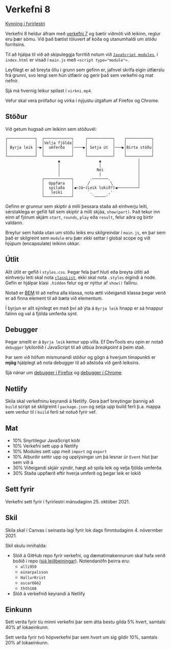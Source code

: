 # Verkefni 8

[Kynning í fyrirlestri](https://youtu.be/5GAg9Olchf8)

Verkefni 8 heldur áfram með [verkefni 7](https://github.com/vefforritun/vef1-2021-v7) og bætir viðmóti við leikinn, reglur eru þær sömu. Við það bætist töluvert af kóða og utanumhaldi um _stöðu_ forritsins.

Til að hjálpa til við að skipuleggja forritið notum við [`JavaScript modules`](https://github.com/vefforritun/vef1-2021/blob/main/vikur/10/10.4.modules.md#javascript-modules), í `index.html` er vísað í `main.js` með `<script type="module">`.

Leyfilegt er að breyta öllu í grunn sem gefinn er, jafnvel skrifa eigin útfærslu frá grunni, svo lengi sem hún útfærir og gerir það sem verkefni og mat nefnir.

Sjá má hvernig leikur spilast í `virkni.mp4`.

Vefur skal vera prófaður og virka í nýjustu útgáfum af Firefox og Chrome.

## Stöður

Við getum hugsað um leikinn sem stöðuvél:

```text
┌────────────┐  ┌────────────┐     ┌───────────┐    ┌───────────┐
│            │  │Velja fjölda│     │           │    │           │
│ Byrja leik │─▶│  umferða   │────▶│ Setja út  │───▶│Birta stöðu│
│            │  │            │     │           │    │           │
└────────────┘  └────────────┘     └───────────┘    └───────────┘
                       ▲                 ▲                │      
                       │                 │                │      
                       │                Nei               │      
                       │                 │                │      
                ┌────────────┐       .───────.            │      
                │  Uppfæra   │      ╱         ╲           │      
                │  spilaða   │◀─Já─(Leik lokið?)◀─────────┘      
                │   leiki    │      `.       ,'                  
                └────────────┘        `─────'                    
```

Gefinn er grunnur sem skiptir á milli þessara staða að einhverju leiti, sérstaklega er gefið fall sem skiptir á milli skjáa, `show(part)`. Það tekur inn einn af fjórum skjám `start`, `rounds`, `play` eða `result`, felur aðra og birtir valdann.

Breytur sem halda utan um stöðu leiks eru skilgreindar í `main.js`, en þar sem það er skilgreint sem `module` eru þær _ekki_ settar í global scope og við hjúpum (encapsulate) leikinn okkar.

## Útlit

Allt útlit er gefið í `styles.css`. Þegar fela þarf hluti eða breyta útliti að einhverju leiti skal nota [`classList`](https://github.com/vefforritun/vef1-2021/blob/main/vikur/10/10.2.browser-dom.md#classlist), ekki skal nota `.styles` eigindi á node. Gefin er hjálpar klasi `.hidden` felur og er nýttur af `show()` fallinu.

Notað er [BEM](https://github.com/vefforritun/vef1-2021/blob/main/vikur/06/06.1.css-verkefni.md#bem) til að nefna alla klassa, nota ætti viðeigandi klassa þegar verið er að finna element til að bæta við elementum.

Í byrjun er allt sýnilegt en með því að ýta á `Byrja leik` hnapp er sá hnappur falinn og val á fjölda umferða sýnt.

## Debugger

Þegar smellt er á `Byrja leik` kemur upp villa. Ef DevTools eru opin er notað `debugger` lykilorðið í JavaScript til að útbúa _breakpoint_  á þeim stað.

Þar sem við höfum mismunandi stöður og gögn á hverjum tímapunkti er **mjög** hjálplegt að nota debugger til að aðstoða við gerð leiksins.

Sjá nánar um [debugger í Firefox](https://developer.mozilla.org/en-US/docs/Tools/Debugger) og [debugger í Chrome](https://developer.chrome.com/docs/devtools/javascript/).

## Netlify

Skila skal verkefninu keyrandi á Netlify. Gera þarf breytingar þannig að `build` script sé skilgreint í `package.json` og setja upp build ferli þ.a. mappa sem verður til í `build` ferli sé notuð fyrir vef.

## Mat

* 10% Snyrtilegur JavaScript kóði
* 10% Verkefni sett upp á Netlify
* 10% Modules sett upp með `import` og `export`
* 10% Atburðir settir upp og upplýsingar um þá lesnar úr `Event` hlut þar sem við á
* 30% Viðeigandi skjáir sýndir, hægt að spila leik og velja fjölda umferða
* 30% Staða uppfærð eftir hverja umferð og þegar leik er lokið

## Sett fyrir

Verkefni sett fyrir í fyrirlestri mánudaginn 25. október 2021.

## Skil

Skila skal í Canvas í seinasta lagi fyrir lok dags fimmtudaginn 4. nóvermber 2021.

Skil skulu innihalda:

* Slóð á GitHub repo fyrir verkefni, og dæmatímakennurum skal hafa verið boðið í repo ([sjá leiðbeiningar](https://docs.github.com/en/free-pro-team@latest/github/setting-up-and-managing-your-github-user-account/inviting-collaborators-to-a-personal-repository)). Notendanöfn þeirra eru:
  * `alli959`
  * `einarpalsson`
  * `HallurKrist`
  * `oscar6662`
  * `thth168`
* Slóð á verkefnið keyrandi á Netlify

## Einkunn

Sett verða fyrir tíu minni verkefni þar sem átta bestu gilda 5% hvert, samtals 40% af lokaeinkunn.

Sett verða fyrir tvö hópverkefni þar sem hvort um sig gildir 10%, samtals 20% af lokaeinkunn.
